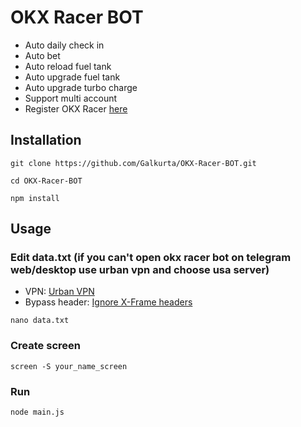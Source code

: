 # OKX Racer BOT

- Auto daily check in
- Auto bet
- Auto reload fuel tank
- Auto upgrade fuel tank
- Auto upgrade turbo charge
- Support multi account
- Register OKX Racer [here](https://t.me/OKX_official_bot/OKX_Racer?startapp=linkCode_114538875)

## Installation

``git clone https://github.com/Galkurta/OKX-Racer-BOT.git
``

``
cd OKX-Racer-BOT
``

``
npm install
``

## Usage

### Edit data.txt (if you can't open okx racer bot on telegram web/desktop use urban vpn and choose usa server)
- VPN: [Urban VPN](https://chromewebstore.google.com/detail/urban-vpn-proxy/eppiocemhmnlbhjplcgkofciiegomcon)
- Bypass header: [
Ignore X-Frame headers](https://chromewebstore.google.com/detail/ignore-x-frame-headers/gleekbfjekiniecknbkamfmkohkpodhe)

``
nano data.txt
``

### Create screen

``
screen -S your_name_screen
``

### Run 

``
node main.js
``
